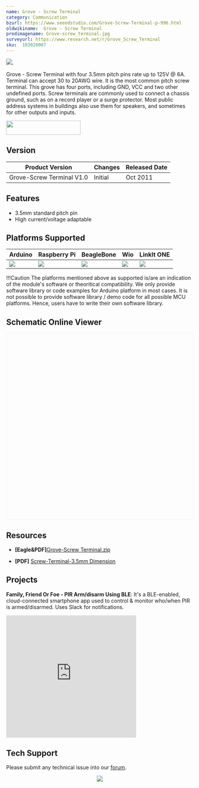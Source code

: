 ```yaml
---
name: Grove - Screw Terminal
category: Communication
bzurl: https://www.seeedstudio.com/Grove-Screw-Terminal-p-996.html
oldwikiname:  Grove - Screw Terminal
prodimagename: Grove-screw_terminal.jpg
surveyurl: https://www.research.net/r/Grove_Screw_Terminal
sku:  103020007
---
```


![](https://files.seeedstudio.com/wiki/Grove-Screw_Terminal/img/Grove-screw_terminal.jpg).

Grove - Screw Terminal with four 3.5mm pitch pins rate up to 125V @ 6A. Terminal can accept 30 to 20AWG wire. It is the most common pitch screw terminal. This grove has four ports, including GND, VCC
and two other undefined ports. Screw terminals are commonly used to connect a chassis ground, such as on a record player or a surge protector. Most public address systems in buildings also use them for speakers, and sometimes for other outputs and inputs.

<p style=":center"><a href="https://www.seeedstudio.com/Grove-Screw-Terminal-p-996.html" target="_blank"><img src="https://files.seeedstudio.com/wiki/wiki_english/docs/images/get_one_now_small.png" width="200" height="38"  border=0 /></a></p>

## Version

| Product Version              | Changes                                   | Released Date |
|------------------------------|-------------------------------------------|---------------|
|Grove-Screw Terminal V1.0 | Initial | Oct 2011 |                  

##   Features

*   3.5mm standard pitch pin
*   High current/voltage adaptable

## Platforms Supported

| Arduino                                                                                             | Raspberry Pi                                                                                             | BeagleBone                                                                                      | Wio                                                                                               | LinkIt ONE                                                                                         |
|-----------------------------------------------------------------------------------------------------|----------------------------------------------------------------------------------------------------------|-------------------------------------------------------------------------------------------------|---------------------------------------------------------------------------------------------------|----------------------------------------------------------------------------------------------------|
| ![](https://files.seeedstudio.com/wiki/wiki_english/docs/images/arduino_logo.jpg) | ![](https://files.seeedstudio.com/wiki/wiki_english/docs/images/raspberry_pi_logo.jpg) | ![](https://files.seeedstudio.com/wiki/wiki_english/docs/images/bbg_logo.jpg) | ![](https://files.seeedstudio.com/wiki/wiki_english/docs/images/wio_logo.jpg) | ![](https://files.seeedstudio.com/wiki/wiki_english/docs/images/linkit_logo.jpg) |

!!!Caution
    The platforms mentioned above as supported is/are an indication of the module's software or theoritical compatibility. We only provide software library or code examples for Arduino platform in most cases. It is not possible to provide software library / demo code for all possible MCU platforms. Hence, users have to write their own software library.


## Schematic Online Viewer

<div class="altium-ecad-viewer" data-project-src="https://files.seeedstudio.com/wiki/Grove-Screw_Terminal/res/Grove-Screw_Terminal_v1.0.zip" style="border-radius: 0px 0px 4px 4px; height: 500px; border-style: solid; border-width: 1px; border-color: rgb(241, 241, 241); overflow: hidden; max-width: 1280px; max-height: 700px; box-sizing: border-box;" />
</div>


## Resources

- **[Eagle&PDF]**[Grove-Screw Terminal.zip](https://files.seeedstudio.com/wiki/Grove-Screw_Terminal/res/Grove-Screw_Terminal_v1.0.zip)

- **[PDF]**  [Screw-Terminal-3.5mm Dimension](https://files.seeedstudio.com/wiki/Grove-Screw_Terminal/res/Screw-Terminal-3.5mm.pdf)

## Projects

**Family, Friend Or Foe - PIR Arm/disarm Using BLE**: It's a BLE-enabled, cloud-connected smartphone app used to control & monitor who/when PIR is armed/disarmed. Uses Slack for notifications.

<iframe frameborder='0' height='327.5' scrolling='no' src='https://www.hackster.io/gerrikoiot/family-friend-or-foe-pir-arm-disarm-using-ble-e561e8/embed' width='350'></iframe>

## Tech Support
Please submit any technical issue into our [forum](https://forum.seeedstudio.com/). <br /><p style="text-align:center"><a href="https://www.seeedstudio.com/act-4.html?utm_source=wiki&utm_medium=wikibanner&utm_campaign=newproducts" target="_blank"><img src="https://files.seeedstudio.com/wiki/Wiki_Banner/new_product.jpg" /></a></p>